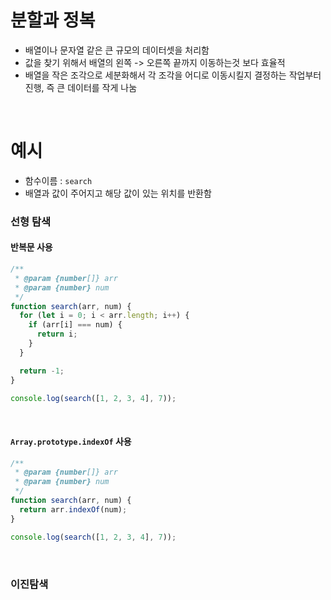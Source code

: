 # 분할과 정복

- 배열이나 문자열 같은 큰 규모의 데이터셋을 처리함
- 값을 찾기 위해서 배열의 왼쪽 -> 오른쪽 끝까지 이동하는것 보다 효율적
- 배열을 작은 조각으로 세분화해서 각 조각을 어디로 이동시킬지 결정하는 작업부터 진행, 즉 큰 데이터를 작게 나눔

<br/>

# 예시

- 함수이름 : `search`
- 배열과 값이 주어지고 해당 값이 있는 위치를 반환함

### 선형 탐색

#### 반복문 사용

```js
/**
 * @param {number[]} arr
 * @param {number} num
 */
function search(arr, num) {
  for (let i = 0; i < arr.length; i++) {
    if (arr[i] === num) {
      return i;
    }
  }

  return -1;
}

console.log(search([1, 2, 3, 4], 7));
```

<br/>

#### `Array.prototype.indexOf` 사용

```js
/**
 * @param {number[]} arr
 * @param {number} num
 */
function search(arr, num) {
  return arr.indexOf(num);
}

console.log(search([1, 2, 3, 4], 7));
```

<br/>

### 이진탐색
